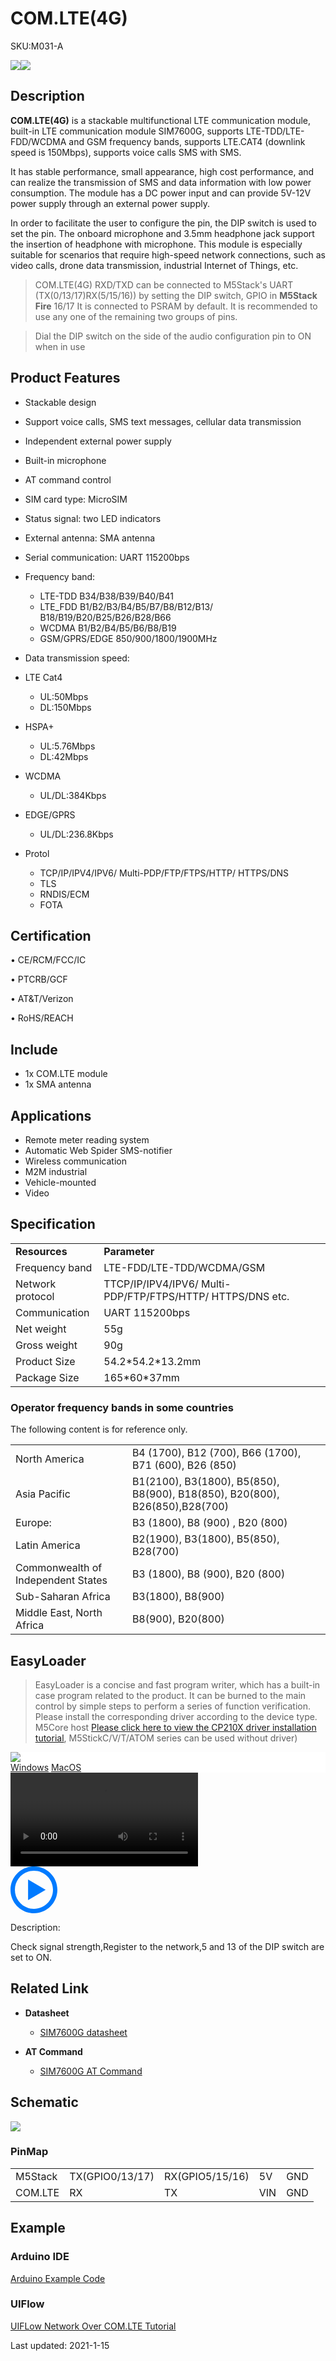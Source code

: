 # COM.LTE(4G)

<el-tag effect="plain">SKU:M031-A</el-tag>

<div class="product_pic"><img src="assets/img/product_pics/module/com.x_lte/comx_lte.webp"><img src="assets/img/product_pics/module/com.x_lte/comx_lte_2.webp">
</div>

## Description

**COM.LTE(4G)** is a stackable multifunctional LTE communication module, built-in LTE communication module SIM7600G, supports LTE-TDD/LTE-FDD/WCDMA and GSM frequency bands, supports LTE.CAT4 (downlink speed is 150Mbps), supports voice calls SMS with SMS.

It has stable performance, small appearance, high cost performance, and can realize the transmission of SMS and data information with low power consumption. The module has a DC power input and can provide 5V-12V power supply through an external power supply.

In order to facilitate the user to configure the pin, the DIP switch is used to set the pin. The onboard microphone and 3.5mm headphone jack support the insertion of headphone with microphone. This module is especially suitable for scenarios that require high-speed network connections, such as video calls, drone data transmission, industrial Internet of Things, etc.

>COM.LTE(4G) RXD/TXD can be connected to M5Stack's UART (TX(0/13/17)RX(5/15/16)) by setting the DIP switch, GPIO in **M5Stack Fire** 16/17 It is connected to PSRAM by default. It is recommended to use any one of the remaining two groups of pins.

>Dial the DIP switch on the side of the audio configuration pin to ON when in use

## Product Features

- Stackable design
- Support voice calls, SMS text messages, cellular data transmission
- Independent external power supply
- Built-in microphone
- AT command control
- SIM card type: MicroSIM
- Status signal: two LED indicators
- External antenna: SMA antenna
- Serial communication: UART 115200bps


- Frequency band:
    - LTE-TDD B34/B38/B39/B40/B41
    - LTE_FDD B1/B2/B3/B4/B5/B7/B8/B12/B13/ B18/B19/B20/B25/B26/B28/B66
    - WCDMA B1/B2/B4/B5/B6/B8/B19
    - GSM/GPRS/EDGE 850/900/1800/1900MHz

- Data transmission speed:

- LTE Cat4
    - UL:50Mbps
    - DL:150Mbps

- HSPA+
    - UL:5.76Mbps
    - DL:42Mbps

- WCDMA
    - UL/DL:384Kbps

- EDGE/GPRS
    - UL/DL:236.8Kbps

- Protol
    - TCP/IP/IPV4/IPV6/ Multi-PDP/FTP/FTPS/HTTP/ HTTPS/DNS
    - TLS
    - RNDIS/ECM
    - FOTA

## Certification

• CE/RCM/FCC/IC

• PTCRB/GCF

• AT&T/Verizon

• RoHS/REACH

## Include

-  1x COM.LTE module
-  1x SMA antenna

## Applications

-  Remote meter reading system
-  Automatic Web Spider SMS-notifier
-  Wireless communication
-  M2M industrial
-  Vehicle-mounted
-  Video

## Specification

<table>
   <tr style="font-weight:bold">
      <td>Resources</td>
      <td>Parameter</td>
   </tr>
   <tr>
      <td>Frequency band</td>
      <td>LTE-FDD/LTE-TDD/WCDMA/GSM</td>
   </tr>
   <tr>
      <td>Network protocol</td>
      <td>TTCP/IP/IPV4/IPV6/ Multi-PDP/FTP/FTPS/HTTP/ HTTPS/DNS etc.</td>
   </tr>
   <tr>
      <td>Communication</td>
      <td>UART 115200bps</td>
   </tr>
   <tr>
      <td>Net weight</td>
      <td>55g</td>
   </tr>
   <tr>
      <td>Gross weight</td>
      <td>90g</td>
   </tr>
   <tr>
      <td>Product Size</td>
      <td>54.2*54.2*13.2mm</td>
   </tr>
   <tr>
      <td>Package Size</td>
      <td>165*60*37mm</td>
   </tr>
 </table>

### Operator frequency bands in some countries

The following content is for reference only.

<table>
 <tr><td>North America</td><td>B4 (1700), B12 (700), B66 (1700), B71 (600), B26 (850) </td></tr>
 <tr><td>Asia Pacific</td><td>B1(2100), B3(1800), B5(850), B8(900), B18(850), B20(800), B26(850),B28(700)</td></tr>
 <tr><td>Europe:</td><td> B3 (1800), B8 (900) , B20 (800) </td></tr>
 <tr><td>Latin America</td><td>B2(1900), B3(1800), B5(850), B28(700) </td></tr>
 <tr><td>Commonwealth of Independent States</td><td>B3 (1800), B8 (900), B20 (800)</td></tr>
 <tr><td>Sub-Saharan Africa</td><td>B3(1800), B8(900) </td></tr>
 <tr><td>Middle East, North Africa</td><td>B8(900), B20(800)</td></tr>
</table>

## EasyLoader

>EasyLoader is a concise and fast program writer, which has a built-in case program related to the product. It can be burned to the main control by simple steps to perform a series of function verification. Please install the corresponding driver according to the device type. M5Core host [Please click here to view the CP210X driver installation tutorial](en/arduino/arduino_development), M5StickC/V/T/ATOM series can be used without driver)

<div class="easyloader-box">
    <div style="background-color:white;">
        <div><img src="https://m5stack.oss-cn-shenzhen.aliyuncs.com/image/easyloader_intro.webp"></div>
        <div class="easyloader-btn">
            <a href="https://m5stack.oss-cn-shenzhen.aliyuncs.com/EasyLoader/Windows/MODULE/EasyLoader_COM_LTE.exe">Windows</a>
            <a href="https://m5stack.oss-cn-shenzhen.aliyuncs.com/EasyLoader/MacOS/MODULE/EasyLoader_COM_LTE.dmg">MacOS</a>
        </div>
    </div>
    <div>
        <video id="example_video" controls>
            <source src="https://m5stack.oss-cn-shenzhen.aliyuncs.com/video/Product_example_video/Module/COM.LTE(4G).mp4" type="video/mp4">
        </video>
        <div class="easyloader-mask">
        <a>
            <svg id="play-btn" t="1583228776634" class="icon" viewBox="0 0 1024 1024" version="1.1" xmlns="http://www.w3.org/2000/svg" p-id="4152" width="75" height="75"><path d="M512 0C229.216 0 0 229.216 0 512s229.216 512 512 512 512-229.216 512-512S794.784 0 512 0z m0 928C282.24 928 96 741.76 96 512S282.24 96 512 96s416 186.24 416 416-186.24 416-416 416zM384 288l384 224-384 224z" p-id="4153" fill="#007aff"></path></svg></a>
            <p>Description:</p>
            <p>Check signal strength,Register to the network,5 and 13 of the DIP switch are set to ON.</p>
        </div>
    </div>
</div>



## Related Link

- **Datasheet**
    - [SIM7600G datasheet](https://m5stack.oss-cn-shenzhen.aliyuncs.com/resource/docs/datasheet/module/SIM7600-H%20Series_SPEC_20200528.pdf)

-  **AT Command**
    - [SIM7600G AT Command](https://m5stack.oss-cn-shenzhen.aliyuncs.com/resource/docs/datasheet/module/SIM7500_SIM7600%20Series_AT%20Command%20Manual%20_V1.10.pdf)


## Schematic

<img src = "assets/img/product_pics/module/com.x_lte/com.x_lte_sch.webp">

### PinMap

<table>
 <tr><td>M5Stack</td><td>TX(GPIO0/13/17)</td><td>RX(GPIO5/15/16)</td><td>5V</td><td>GND</td></tr>
 <tr><td>COM.LTE</td><td>RX</td><td>TX</td><td>VIN</td><td>GND</td></tr>
</table>

## Example

### Arduino IDE

[Arduino Example Code](https://github.com/m5stack/M5-ProductExampleCodes/tree/master/Module/COMX_LTE)

### UIFlow

[UIFLow Network Over COM.LTE Tutorial](en/quick_start/comx_lte/network_over_com)

<el-divider content-position="right">Last updated: 2021-1-15</el-divider>

<script>

   var purchase_link = 'https://m5stack.com/collections/m5-module/products/com-lte-modulesim7600g';

   anchor_search(purchase_link);
   scrollFunc();

</script>
